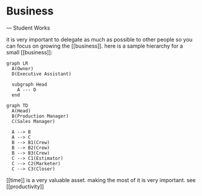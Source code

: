 # Business

&mdash; Student Works

it is very important to delegate as much as possible to other people so you can focus on growing the [[business]]. here is a sample hierarchy for a small [[business]]:

```mermaid
graph LR
  A(Owner)
  D(Executive Assistant)

  subgraph Head
    A --- D
  end
```

```mermaid
graph TD
  A(Head)
  B(Production Manager)
  C(Sales Manager)

  A --> B
  A --> C
  B --> B1(Crew)
  B --> B2(Crew)
  B --> B3(Crew)
  C --> C1(Estimator)
  C --> C2(Marketer)
  C --> C3(Closer)
```

[[time]] is a very valuable asset. making the most of it is very important. see [[productivity]]

